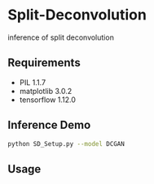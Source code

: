 # Split-Deconvolution
inference of split deconvolution

## Requirements
* PIL 1.1.7
* matplotlib 3.0.2
* tensorflow 1.12.0


## Inference Demo

```bash
python SD_Setup.py --model DCGAN
```

## Usage
